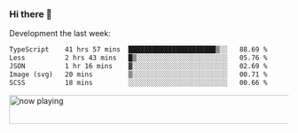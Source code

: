 ### Hi there 👋

Development the last week:
<!--START_SECTION:waka-->

```txt
TypeScript    41 hrs 57 mins  ██████████████████████▒░░   88.69 %
Less          2 hrs 43 mins   █▒░░░░░░░░░░░░░░░░░░░░░░░   05.76 %
JSON          1 hr 16 mins    ▓░░░░░░░░░░░░░░░░░░░░░░░░   02.69 %
Image (svg)   20 mins         ▒░░░░░░░░░░░░░░░░░░░░░░░░   00.71 %
SCSS          18 mins         ░░░░░░░░░░░░░░░░░░░░░░░░░   00.66 %
```

<!--END_SECTION:waka-->

<!--
**JASONPANGGO/jasonpanggo** is a ✨ _special_ ✨ repository because its `README.md` (this file) appears on your GitHub profile.

Here are some ideas to get you started:

- 🔭 I’m currently working on ...
- 🌱 I’m currently learning ...
- 👯 I’m looking to collaborate on ...
- 🤔 I’m looking for help with ...
- 💬 Ask me about ...
- 📫 How to reach me: ...
- 😄 Pronouns: ...
- ⚡ Fun fact: ...
-->

<a href="https://volt.fm/user/q8yd9e79csfr57rt" target="_blank"><img src="https://spotify-badge-egoist.vercel.app/api/now-playing" width="540" height="52" alt="now playing"></a>
